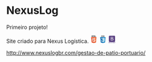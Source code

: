 # NexusLog

Primeiro projeto!

Site criado para Nexus Logística. <code><img height="20" src="https://raw.githubusercontent.com/devicons/devicon/master/icons/html5/html5-original-wordmark.svg"></code> <code><img height="20" src="https://raw.githubusercontent.com/devicons/devicon/master/icons/css3/css3-original-wordmark.svg"></code> <code><img height="20" src="https://raw.githubusercontent.com/devicons/devicon/master/icons/bootstrap/bootstrap-plain-wordmark.svg"></code>

http://www.nexuslogbr.com/gestao-de-patio-portuario/
